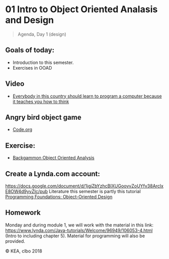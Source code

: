 # 01 Intro to Object Oriented Analasis and Design
> Agenda, Day 1 (design)

## Goals of today: 
* Introduction to this semester.
* Exercises in OOAD

## Video
* [Everybody in this country should learn to program a computer because it teaches you how to think](https://code.org/)

## Angry bird object game
* [Code.org](https://studio.code.org/hoc/1)

## Exercise:
* [Backgammon Object Oriented Analysis](https://github.com/keadat1st/01_exercise_Backgammon_Object_Oriented_Analysis)

## Create a Lynda.com account:
https://docs.google.com/document/d/1jgjZbYzhcBIXUGoovvZoUYfv38ArclxE8OW4d9yvZIc/pub
Literature this semester is partly this tutorial [Programming Foundations: Object-Oriented Design](https://www.lynda.com/Java-tutorials/Foundations-Programming-Object-Oriented-Design/96949-2.html)

## Homework
Monday and during module 1, we will work with the material in this link:
https://www.lynda.com/Java-tutorials/Welcome/96949/106053-4.html
(Intro to including chapter 5).
Material for programming will also be provided.


&copy; KEA, clbo 2018
